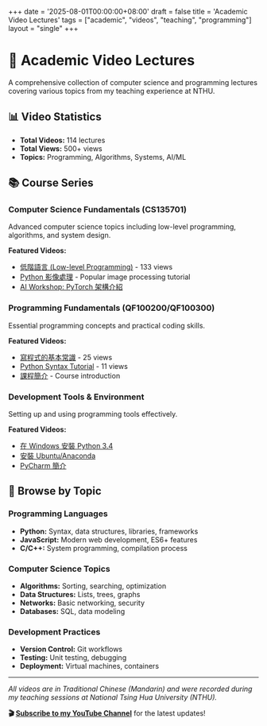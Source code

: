 +++
date = '2025-08-01T00:00:00+08:00'
draft = false
title = 'Academic Video Lectures'
tags = ["academic", "videos", "teaching", "programming"]
layout = "single"
+++

# 🎥 Academic Video Lectures

A comprehensive collection of computer science and programming lectures covering various topics from my teaching experience at NTHU.

## 📊 Video Statistics
- **Total Videos:** 114 lectures
- **Total Views:** 500+ views
- **Topics:** Programming, Algorithms, Systems, AI/ML

## 📚 Course Series

### Computer Science Fundamentals (CS135701)
Advanced computer science topics including low-level programming, algorithms, and system design.

**Featured Videos:**
- [低階語言 (Low-level Programming)](/academic-videos/10410cs135701-20151126-低階語言/) - 133 views
- [Python 影像處理](/academic-videos/10410cs135701-python-影像處理/) - Popular image processing tutorial
- [AI Workshop: PyTorch 架構介紹](/academic-videos/students-in-ai-workshop-nthu-pytorch-架構介紹-一點點點實作/)

### Programming Fundamentals (QF100200/QF100300)
Essential programming concepts and practical coding skills.

**Featured Videos:**
- [寫程式的基本常識](/academic-videos/10320qf100300寫程式的基本常識/) - 25 views
- [Python Syntax Tutorial](/academic-videos/10310qf100200codecademy第1關-python-syntax/) - 11 views
- [課程簡介](/academic-videos/10310qf100200-20140918課程簡介/) - Course introduction

### Development Tools & Environment
Setting up and using programming tools effectively.

**Featured Videos:**
- [在 Windows 安裝 Python 3.4](/academic-videos/10310qf100200-在windows-安裝python-34/)
- [安裝 Ubuntu/Anaconda](/academic-videos/在-ubuntu-安裝-anacondaminiconda/)
- [PyCharm 簡介](/academic-videos/10310qf100200pycharm-簡介/)

## 🔗 Browse by Topic

### Programming Languages
- **Python:** Syntax, data structures, libraries, frameworks
- **JavaScript:** Modern web development, ES6+ features
- **C/C++:** System programming, compilation process

### Computer Science Topics
- **Algorithms:** Sorting, searching, optimization
- **Data Structures:** Lists, trees, graphs
- **Networks:** Basic networking, security
- **Databases:** SQL, data modeling

### Development Practices
- **Version Control:** Git workflows
- **Testing:** Unit testing, debugging
- **Deployment:** Virtual machines, containers

---

*All videos are in Traditional Chinese (Mandarin) and were recorded during my teaching sessions at National Tsing Hua University (NTHU).*

**🎬 [Subscribe to my YouTube Channel](https://www.youtube.com/@twhuangtw)** for the latest updates!
